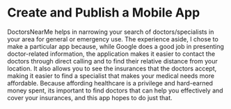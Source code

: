 # Create and Publish a Mobile App
DoctorsNearMe helps in narrowing your search of doctors/specialists in your area for general or emergency use. The experience aside, I chose to make a particular app because, while Google does a good job in presenting doctor-related information, the application makes it easier to contact the doctors through direct calling and to find their relative distance from your location. It also allows you to see the insurances that the doctors accept, making it easier to find a specialist that makes your medical needs more affordable. Because affording healthcare is a privilege and hard-earned money spent, its important to find doctors that can help you effectively and cover your insurances, and this app hopes to do just that.
